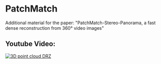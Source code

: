 # PatchMatch
Additional material for the paper: "PatchMatch-Stereo-Panorama, a fast dense reconstruction from 360° video images"

## Youtube Video:
[![3D point cloud DRZ](https://github.com/RoblabWh/PatchMatch/blob/main/images/drz-halle-res-1.png)](https://www.youtube.com/watch?v=mR05-akD4BE&t=180s "Point cloud generation of an burned industrial hall")
